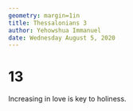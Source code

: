 ```yaml
---
geometry: margin=1in
title: Thessalonians 3
author: Yehowshua Immanuel
date: Wednesday August 5, 2020
---
```


# 13
Increasing in love is key to holiness.